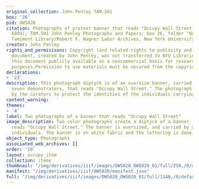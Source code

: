 ```yaml
---
original_collection: John Penley TAM.501
box: '26'
pid: OWS020
citation: Photographs of protest banner that reads "Occupy Wall Street," 2011 (negative
  6809); TAM.501 John Penley Photographs and Papers; box 26, folder "Negatives 6-24-2011—1-7-2012";
  Tamiment Library/Robert F. Wagner Labor Archives, New York University
creator: John Penley
rights_and_permisisons: Copyright (and related rights to publicity and privacy) to
  document, created by John Penley, was not transferred to NYU Libraries. We are making
  this document publicly available on a noncommercial basis for research and educational
  purposes.Permission to use materials must be secured from the copyright holder.
declarations:
- '23'
description: This photograph diptych is of an oversize banner, carried by at least
  seven demonstrators, that reads "Occupy Wall Street." The photograph has been cropped
  by the curators to protect the identities of the individuals carrying the banner.
content_warning:
themes:
- '4'
label: Two photographs of a banner that reads "Occupy Wall Street"
image_description: Two color photographs create a diptych of a banner. The banner
  reads "Occupy Wall Street." The banner is oversized, and carried by at least seven
  individuals. The banner is on white fabric and the lettering is done in black.
object_type: Photographs
associated_web_archives: []
order: '19'
layout: occupy_item
collection: items
thumbnail: "/img/derivatives/iiif/images/OWS020_OWS020_01/full/250,/0/default.jpg"
manifest: "/img/derivatives/iiif/OWS020/manifest.json"
full: "/img/derivatives/iiif/images/OWS020_OWS020_01/full/1140,/0/default.jpg"
---
```

